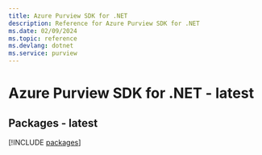 ```yaml
---
title: Azure Purview SDK for .NET
description: Reference for Azure Purview SDK for .NET
ms.date: 02/09/2024
ms.topic: reference
ms.devlang: dotnet
ms.service: purview
---
```

# Azure Purview SDK for .NET - latest
## Packages - latest
[!INCLUDE [packages](purview-index.md)]